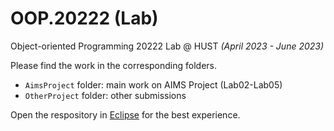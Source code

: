 # OOP.20222 (Lab)

Object-oriented Programming 20222 Lab @ HUST <i>(April 2023 - June 2023)</i>

Please find the work in the corresponding folders.

- `AimsProject` folder: main work on AIMS Project (Lab02-Lab05)
- `OtherProject` folder: other submissions

Open the respository in [Eclipse](https://eclipseide.org/) for the best experience.
